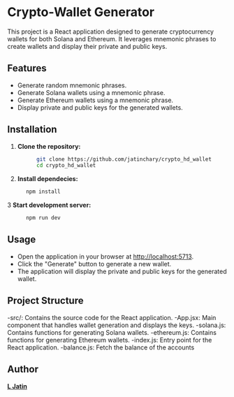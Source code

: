 # Crypto-Wallet Generator

 This project is a React application designed to generate cryptocurrency wallets for both Solana and Ethereum. It leverages mnemonic phrases to create wallets and display their private and public keys.

## Features

- Generate random mnemonic phrases.
- Generate Solana wallets using a mnemonic phrase.
- Generate Ethereum wallets using a mnemonic phrase.
- Display private and public keys for the generated wallets.

## Installation

1. **Clone the repository:**

   ```bash
         git clone https://github.com/jatinchary/crypto_hd_wallet
         cd crypto_hd_wallet  
   ```

2. **Install dependecies:**

```bash
      npm install

```

3 **Start development server:**

```bash
      npm run dev

```

## Usage

- Open the application in your browser at <http://localhost:5713>.
- Click the "Generate" button to generate a new wallet.
- The application will display the private and public keys for the generated wallet.

## Project Structure

-src/: Contains the source code for the React application.
-App.jsx: Main component that handles wallet generation and displays the keys.
-solana.js: Contains functions for generating Solana wallets.
-ethereum.js: Contains functions for generating Ethereum wallets.
-index.js: Entry point for the React application.
-balance.js: Fetch the balance of the accounts

## Author

**[L Jatin](https://github.com/jatinchary)**
